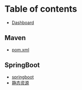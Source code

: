 # Table of contents

* [Dashboard](README.md)

## Maven <a id="maven-1"></a>

* [pom.xml](maven-1/pom.xml.md)

## SpringBoot

* [springboot](springboot/springboot.md)
* [静态资源](springboot/jing-tai-zi-yuan.md)


